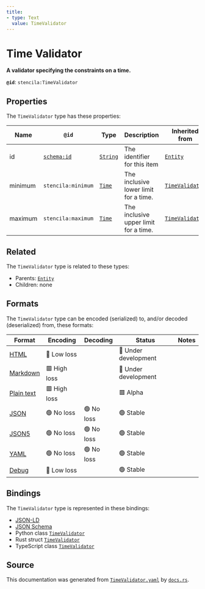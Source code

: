 ```yaml
---
title:
- type: Text
  value: TimeValidator
---
```


# Time Validator

**A validator specifying the constraints on a time.**

**`@id`**: `stencila:TimeValidator`

## Properties

The `TimeValidator` type has these properties:

| Name    | `@id`                                | Type                                                               | Description                           | Inherited from                                                                    |
| ------- | ------------------------------------ | ------------------------------------------------------------------ | ------------------------------------- | --------------------------------------------------------------------------------- |
| id      | [`schema:id`](https://schema.org/id) | [`String`](https://stencila.dev/docs/reference/schema/data/string) | The identifier for this item          | [`Entity`](https://stencila.dev/docs/reference/schema/other/entity)               |
| minimum | `stencila:minimum`                   | [`Time`](https://stencila.dev/docs/reference/schema/data/time)     | The inclusive lower limit for a time. | [`TimeValidator`](https://stencila.dev/docs/reference/schema/data/time-validator) |
| maximum | `stencila:maximum`                   | [`Time`](https://stencila.dev/docs/reference/schema/data/time)     | The inclusive upper limit for a time. | [`TimeValidator`](https://stencila.dev/docs/reference/schema/data/time-validator) |

## Related

The `TimeValidator` type is related to these types:

- Parents: [`Entity`](https://stencila.dev/docs/reference/schema/other/entity)
- Children: none

## Formats

The `TimeValidator` type can be encoded (serialized) to, and/or decoded (deserialized) from, these formats:

| Format                                                           | Encoding       | Decoding     | Status                 | Notes |
| ---------------------------------------------------------------- | -------------- | ------------ | ---------------------- | ----- |
| [HTML](https://stencila.dev/docs/reference/formats/{name})       | 🔷 Low loss     |              | 🚧 Under development    |       |
| [Markdown](https://stencila.dev/docs/reference/formats/{name})   | 🟥 High loss    |              | 🚧 Under development    |       |
| [Plain text](https://stencila.dev/docs/reference/formats/{name}) | 🟥 High loss    |              | 🟥 Alpha                |       |
| [JSON](https://stencila.dev/docs/reference/formats/{name})       | 🟢 No loss      | 🟢 No loss    | 🟢 Stable               |       |
| [JSON5](https://stencila.dev/docs/reference/formats/{name})      | 🟢 No loss      | 🟢 No loss    | 🟢 Stable               |       |
| [YAML](https://stencila.dev/docs/reference/formats/{name})       | 🟢 No loss      | 🟢 No loss    | 🟢 Stable               |       |
| [Debug](https://stencila.dev/docs/reference/formats/{name})      | 🔷 Low loss     |              | 🟢 Stable               |       |

## Bindings

The `TimeValidator` type is represented in these bindings:

- [JSON-LD](https://stencila.dev/TimeValidator.jsonld)
- [JSON Schema](https://stencila.dev/TimeValidator.schema.json)
- Python class [`TimeValidator`](https://github.com/stencila/stencila/blob/main/python/stencila/types/time_validator.py)
- Rust struct [`TimeValidator`](https://github.com/stencila/stencila/blob/main/rust/schema/src/types/time_validator.rs)
- TypeScript class [`TimeValidator`](https://github.com/stencila/stencila/blob/main/typescript/src/types/TimeValidator.ts)

## Source

This documentation was generated from [`TimeValidator.yaml`](https://github.com/stencila/stencila/blob/main/schema/TimeValidator.yaml) by [`docs.rs`](https://github.com/stencila/stencila/blob/main/rust/schema-gen/src/docs.rs).